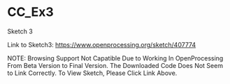 # CC_Ex3
Sketch 3

Link to Sketch3:
https://www.openprocessing.org/sketch/407774

NOTE:
Browsing Support Not Capatible Due to Working In OpenProcessing From Beta Version to Final Version.
The Downloaded Code Does Not Seem to Link Correctly. To View Sketch, Please Click Link Above.